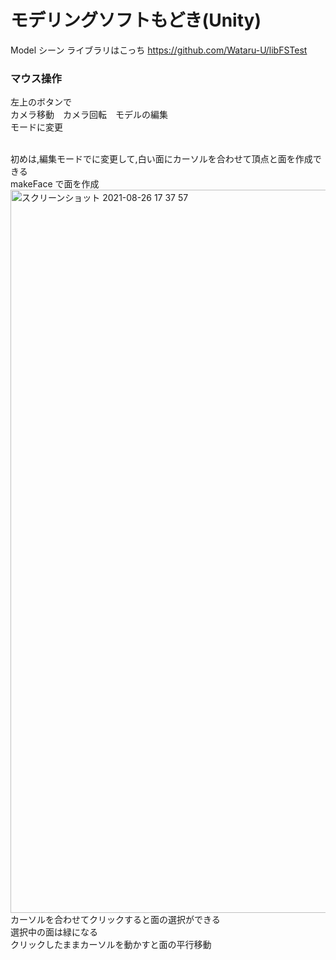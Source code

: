 # モデリングソフトもどき(Unity)
Model シーン
ライブラリはこっち
https://github.com/Wataru-U/libFSTest


### マウス操作
左上のボタンで　<br>
  カメラ移動　カメラ回転　モデルの編集 <br>
  モードに変更 <br> <br>
  
  初めは,編集モードでに変更して,白い面にカーソルを合わせて頂点と面を作成できる <br>
  makeFace で面を作成 <br>
  <img width="1157" alt="スクリーンショット 2021-08-26 17 37 57" src="https://user-images.githubusercontent.com/43666946/130930632-198b2af6-6e64-41b3-b3fa-03571c9d17e1.png">
  カーソルを合わせてクリックすると面の選択ができる　　<br>
  選択中の面は緑になる　　<br>
  クリックしたままカーソルを動かすと面の平行移動

